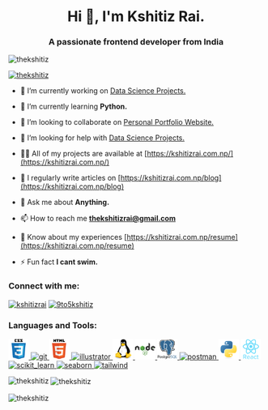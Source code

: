 <h1 align="center">Hi 👋, I'm Kshitiz Rai.</h1>
<h3 align="center">A passionate frontend developer from India</h3>

<p align="left"> <img src="https://komarev.com/ghpvc/?username=thekshitiz&label=Profile%20views&color=0e75b6&style=flat" alt="thekshitiz" /> </p>

<p align="left"> <a href="https://github.com/ryo-ma/github-profile-trophy"><img src="https://github-profile-trophy.vercel.app/?username=thekshitiz" alt="thekshitiz" /></a> </p>

- 🔭 I’m currently working on [Data Science Projects.](https://github.com/thekshitiz/Kshitiz-Data-Science-Portfolio)

- 🌱 I’m currently learning **Python.**

- 👯 I’m looking to collaborate on [Personal Portfolio Website.](https://github.com/thekshitiz/kshitiz-portfolio)

- 🤝 I’m looking for help with [Data Science Projects.](https://github.com/thekshitiz/Kshitiz-Data-Science-Portfolio)

- 👨‍💻 All of my projects are available at [https://kshitizrai.com.np/](https://kshitizrai.com.np/)

- 📝 I regularly write articles on [https://kshitizrai.com.np/blog](https://kshitizrai.com.np/blog)

- 💬 Ask me about **Anything.**

- 📫 How to reach me **thekshitizrai@gmail.com**

- 📄 Know about my experiences [https://kshitizrai.com.np/resume](https://kshitizrai.com.np/resume)

- ⚡ Fun fact **I cant swim.**

<h3 align="left">Connect with me:</h3>
<p align="left">
<a href="https://linkedin.com/in/kshitizrai" target="blank"><img align="center" src="https://raw.githubusercontent.com/rahuldkjain/github-profile-readme-generator/master/src/images/icons/Social/linked-in-alt.svg" alt="kshitizrai" height="30" width="40" /></a>
<a href="https://instagram.com/9to5kshitiz" target="blank"><img align="center" src="https://raw.githubusercontent.com/rahuldkjain/github-profile-readme-generator/master/src/images/icons/Social/instagram.svg" alt="9to5kshitiz" height="30" width="40" /></a>
</p>

<h3 align="left">Languages and Tools:</h3>
<p align="left"> <a href="https://www.w3schools.com/css/" target="_blank" rel="noreferrer"> <img src="https://raw.githubusercontent.com/devicons/devicon/master/icons/css3/css3-original-wordmark.svg" alt="css3" width="40" height="40"/> </a> <a href="https://git-scm.com/" target="_blank" rel="noreferrer"> <img src="https://www.vectorlogo.zone/logos/git-scm/git-scm-icon.svg" alt="git" width="40" height="40"/> </a> <a href="https://www.w3.org/html/" target="_blank" rel="noreferrer"> <img src="https://raw.githubusercontent.com/devicons/devicon/master/icons/html5/html5-original-wordmark.svg" alt="html5" width="40" height="40"/> </a> <a href="https://www.adobe.com/in/products/illustrator.html" target="_blank" rel="noreferrer"> <img src="https://www.vectorlogo.zone/logos/adobe_illustrator/adobe_illustrator-icon.svg" alt="illustrator" width="40" height="40"/> </a> <a href="https://www.linux.org/" target="_blank" rel="noreferrer"> <img src="https://raw.githubusercontent.com/devicons/devicon/master/icons/linux/linux-original.svg" alt="linux" width="40" height="40"/> </a> <a href="https://nodejs.org" target="_blank" rel="noreferrer"> <img src="https://raw.githubusercontent.com/devicons/devicon/master/icons/nodejs/nodejs-original-wordmark.svg" alt="nodejs" width="40" height="40"/> </a> <a href="https://www.postgresql.org" target="_blank" rel="noreferrer"> <img src="https://raw.githubusercontent.com/devicons/devicon/master/icons/postgresql/postgresql-original-wordmark.svg" alt="postgresql" width="40" height="40"/> </a> <a href="https://postman.com" target="_blank" rel="noreferrer"> <img src="https://www.vectorlogo.zone/logos/getpostman/getpostman-icon.svg" alt="postman" width="40" height="40"/> </a> <a href="https://www.python.org" target="_blank" rel="noreferrer"> <img src="https://raw.githubusercontent.com/devicons/devicon/master/icons/python/python-original.svg" alt="python" width="40" height="40"/> </a> <a href="https://reactjs.org/" target="_blank" rel="noreferrer"> <img src="https://raw.githubusercontent.com/devicons/devicon/master/icons/react/react-original-wordmark.svg" alt="react" width="40" height="40"/> </a> <a href="https://scikit-learn.org/" target="_blank" rel="noreferrer"> <img src="https://upload.wikimedia.org/wikipedia/commons/0/05/Scikit_learn_logo_small.svg" alt="scikit_learn" width="40" height="40"/> </a> <a href="https://seaborn.pydata.org/" target="_blank" rel="noreferrer"> <img src="https://seaborn.pydata.org/_images/logo-mark-lightbg.svg" alt="seaborn" width="40" height="40"/> </a> <a href="https://tailwindcss.com/" target="_blank" rel="noreferrer"> <img src="https://www.vectorlogo.zone/logos/tailwindcss/tailwindcss-icon.svg" alt="tailwind" width="40" height="40"/> </a> </p>

<p><img align="left" src="https://github-readme-stats.vercel.app/api/top-langs?username=thekshitiz&show_icons=true&locale=en&layout=compact" alt="thekshitiz" /></p>

<p>&nbsp;<img align="center" src="https://github-readme-stats.vercel.app/api?username=thekshitiz&show_icons=true&locale=en" alt="thekshitiz" /></p>

<p><img align="center" src="https://github-readme-streak-stats.herokuapp.com/?user=thekshitiz&" alt="thekshitiz" /></p>

